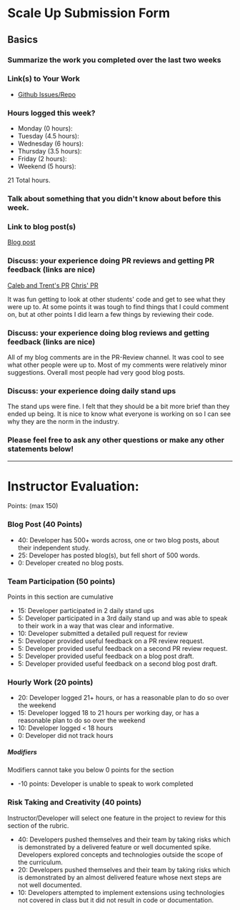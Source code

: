 # Scale Up Submission Form

## Basics

### Summarize the work you completed over the last two weeks

### Link(s) to Your Work

 - [Github Issues/Repo](https://github.com/matthewecampbell/accepted/pull/31)

### Hours logged this week?

- Monday (0 hours):
- Tuesday (4.5 hours):
- Wednesday (6 hours):
- Thursday (3.5 hours):
- Friday (2 hours):
- Weekend (5 hours):

21 Total hours.


### Talk about something that you didn't know about before this week.

### Link to blog post(s)

[Blog post](https://medium.com/@ematthewcampbell/implementing-service-workers-ec6bf4aa0e24#.g7pfkpr7l)

### Discuss: your experience doing PR reviews and getting PR feedback (links are nice)

[Caleb and Trent's PR](https://github.com/Caleb9193/brotha_nature_api/pull/3)
[Chris' PR](https://github.com/concach/ScoreKeeper/pull/1)

It was fun getting to look at other students' code and get to see what they were up to.  At some points it was tough to find things that I could comment on, but at other points I did learn a few things by reviewing their code.

### Discuss: your experience doing blog reviews and getting feedback (links are nice)

All of my blog comments are in the PR-Review channel.  It was cool to see what other people were up to.  Most of my comments were relatively minor suggestions.  Overall most people had very good blog posts.

### Discuss: your experience doing daily stand ups

The stand ups were fine.  I felt that they should be a bit more brief than they ended up being.  It is nice to know what everyone is working on so I can see why they are the norm in the industry.

### Please feel free to ask any other questions or make any other statements below!

-----

# Instructor Evaluation:

Points: (max 150)

### Blog Post (40 Points)  

* 40: Developer has 500+ words across, one or two blog posts, about their independent study.
* 25: Developer has posted blog(s), but fell short of 500 words.
* 0: Developer created no blog posts.

### Team Participation (50 points)

Points in this section are cumulative

* 15: Developer participated in 2 daily stand ups
* 5: Developer participated in a 3rd daily stand up and was able to speak to their work in a way that was clear and informative.
* 10: Developer submitted a detailed pull request for review
* 5: Developer provided useful feedback on a PR review request.
* 5: Developer provided useful feedback on a second PR review request.
* 5: Developer provided useful feedback on a blog post draft.
* 5: Developer provided useful feedback on a second blog post draft.

### Hourly Work (20 points)

* 20: Developer logged 21+ hours, or has a reasonable plan to do so over the weekend
* 15: Developer logged 18 to 21 hours per working day, or has a reasonable plan to do so over the weekend
* 10: Developer logged < 18 hours
* 0: Developer did not track hours

##### Modifiers

Modifiers cannot take you below 0 points for the section

* -10 points: Developer is unable to speak to work completed

### Risk Taking and Creativity (40 points)

Instructor/Developer will select one feature in the project to review for this section of the rubric.

* 40: Developers pushed themselves and their team by taking risks which is demonstrated by a delivered feature or well documented spike. Developers explored concepts and technologies outside the scope of the curriculum.
* 20: Developers pushed themselves and their team by taking risks which is demonstrated by an almost delivered feature whose next steps are not well documented.
* 10: Developers attempted to implement extensions using technologies not covered in class but it did not result in code or documentation.
